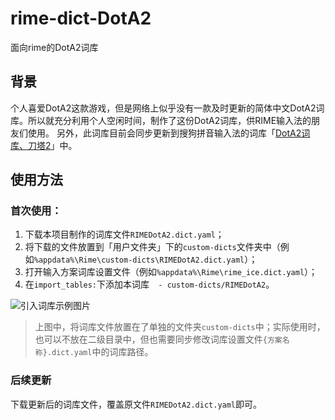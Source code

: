 # rime-dict-DotA2
面向rime的DotA2词库

## 背景

个人喜爱DotA2这款游戏，但是网络上似乎没有一款及时更新的简体中文DotA2词库。所以就充分利用个人空闲时间，制作了这份DotA2词库，供RIME输入法的朋友们使用。
另外，此词库目前会同步更新到搜狗拼音输入法的词库「[DotA2词库、刀塔2](https://pinyin.sogou.com/dict/detail/index/109151)」中。

## 使用方法
### 首次使用：
1. 下载本项目制作的词库文件`RIMEDotA2.dict.yaml`；
2. 将下载的文件放置到「用户文件夹」下的`custom-dicts`文件夹中（例如`%appdata%\Rime\custom-dicts\RIMEDotA2.dict.yaml`）；
3. 打开输入方案词库设置文件（例如`%appdata%\Rime\rime_ice.dict.yaml`）；
4. 在`import_tables:`下添加本词库`  - custom-dicts/RIMEDotA2`。

![引入词库示例图片](https://github.com/user-attachments/assets/876844bc-1541-4bcf-9dec-f276632ac2eb)

> 上图中，将词库文件放置在了单独的文件夹`custom-dicts`中；实际使用时，也可以不放在二级目录中，但也需要同步修改词库设置文件`{方案名称}.dict.yaml`中的词库路径。

### 后续更新
下载更新后的词库文件，覆盖原文件`RIMEDotA2.dict.yaml`即可。
